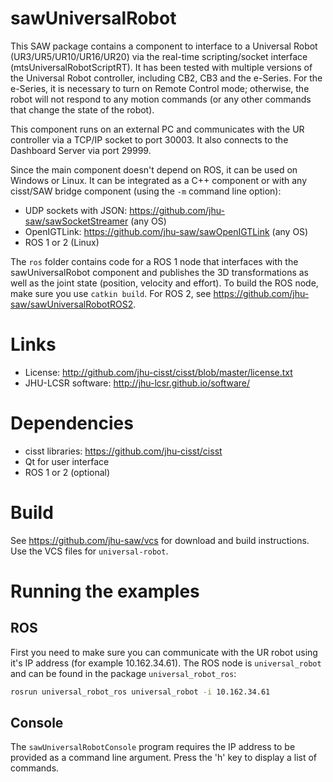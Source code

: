 
# sawUniversalRobot

This SAW package contains a component to interface to a Universal Robot (UR3/UR5/UR10/UR16/UR20) via
the real-time scripting/socket interface (mtsUniversalRobotScriptRT). It has been tested with multiple
versions of the Universal Robot controller, including CB2, CB3 and the e-Series.
For the e-Series, it is necessary to turn on Remote Control mode; otherwise, the robot will not
respond to any motion commands (or any other commands that change the state of the robot).

This component runs on an external PC and communicates with the UR controller via a TCP/IP socket
to port 30003. It also connects to the Dashboard Server via port 29999.

Since the main component doesn't depend on ROS, it can be used on Windows or Linux.  It can be integrated as a C++ component or with any cisst/SAW bridge component (using the `-m` command line option):
  * UDP sockets with JSON: https://github.com/jhu-saw/sawSocketStreamer (any OS)
  * OpenIGTLink: https://github.com/jhu-saw/sawOpenIGTLink (any OS)
  * ROS 1 or 2 (Linux)

The `ros` folder contains code for a ROS 1 node that interfaces with the
sawUniversalRobot component and publishes the 3D transformations as
well as the joint state (position, velocity and effort).  To build
the ROS node, make sure you use `catkin build`.  For ROS 2, see https://github.com/jhu-saw/sawUniversalRobotROS2.

# Links
 * License: http://github.com/jhu-cisst/cisst/blob/master/license.txt
 * JHU-LCSR software: http://jhu-lcsr.github.io/software/

# Dependencies
 * cisst libraries: https://github.com/jhu-cisst/cisst
 * Qt for user interface
 * ROS 1 or 2 (optional)

# Build

See https://github.com/jhu-saw/vcs for download and build instructions.  Use the VCS files for `universal-robot`.

# Running the examples

## ROS

First you need to make sure you can communicate with the UR robot using it's IP address (for example 10.162.34.61).
The ROS node is `universal_robot` and can be found in the package `universal_robot_ros`:
```sh
rosrun universal_robot_ros universal_robot -i 10.162.34.61
```

## Console

The `sawUniversalRobotConsole` program requires the IP address to be provided as a command line argument.
Press the 'h' key to display a list of commands.

